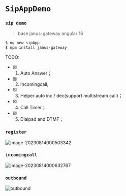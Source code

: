 # `SipAppDemo`

### `sip demo`

> base janus-gateway  angular 16

```bash
$ ng new sipApp
$ npm install janus-gateway
```



TODO: 

* [x] 1. Auto Answer；
* [x] 2. Incomingcall;
* [x] 3. Helper auto inc / dec(support multistream call)；
* [x] 4. Call Timer；
* [x] 5. Dialpad and  DTMF；



### `register`

![image-20230814000503342](https://github.com/NFhook/sipApp/blob/main/src/assets/images/sipapp/register.png)

### `incomingcall`

![image-20230814000632767](https://github.com/NFhook/sipApp/blob/main/src/assets/images/sipapp/incomingcall.png)

### `outbound`

![outbound](https://github.com/NFhook/sipApp/blob/main/src/assets/images/sipapp/outbound.png)

